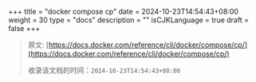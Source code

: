 +++
title = "docker compose cp"
date = 2024-10-23T14:54:43+08:00
weight = 30
type = "docs"
description = ""
isCJKLanguage = true
draft = false
+++

> 原文: [https://docs.docker.com/reference/cli/docker/compose/cp/](https://docs.docker.com/reference/cli/docker/compose/cp/)
>
> 收录该文档的时间：`2024-10-23T14:54:43+08:00`
